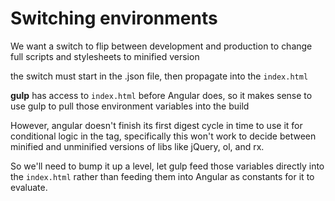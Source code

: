 # Switching environments

We want a switch to flip between development and production to change full scripts and stylesheets to minified version

the switch must start in the <environment>.json file, then propagate into the `index.html`

**gulp** has access to `index.html` before Angular does, so it makes sense to use gulp to pull those environment variables into the build

However, angular doesn't finish its first digest cycle in time to use it for conditional logic in the <head> tag, specifically this won't work to decide between minified and unminified versions of libs like jQuery, ol, and rx.

So we'll need to bump it up a level, let gulp feed those variables directly into the `index.html` rather than feeding them into Angular as constants for it to evaluate.
